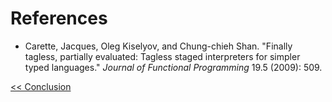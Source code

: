 # References

* Carette, Jacques, Oleg Kiselyov, and Chung-chieh Shan. "Finally tagless, partially evaluated: Tagless staged interpreters for simpler typed languages." _Journal of Functional Programming_ 19.5 (2009): 509.

<a style="float:left" href="CONCLUSION.md">\<\< Conclusion</a>
